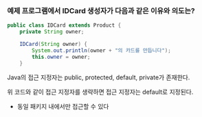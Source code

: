 ### 예제 프로그램에서 IDCard 생성자가 다음과 같은 이유와 의도는?

~~~ java
public class IDCard extends Product {
    private String owner;

    IDCard(String owner) {
        System.out.println(owner + "의 카드를 만듭니다");
        this.owner = owner;
    }
~~~

Java의 접근 지정자는 public, protected, default, private가 존재한다.

위 코드와 같이 접근 지정자를 생략하면 접근 지정자는 default로 지정된다.

- 동일 패키지 내에서만 접근할 수 있다